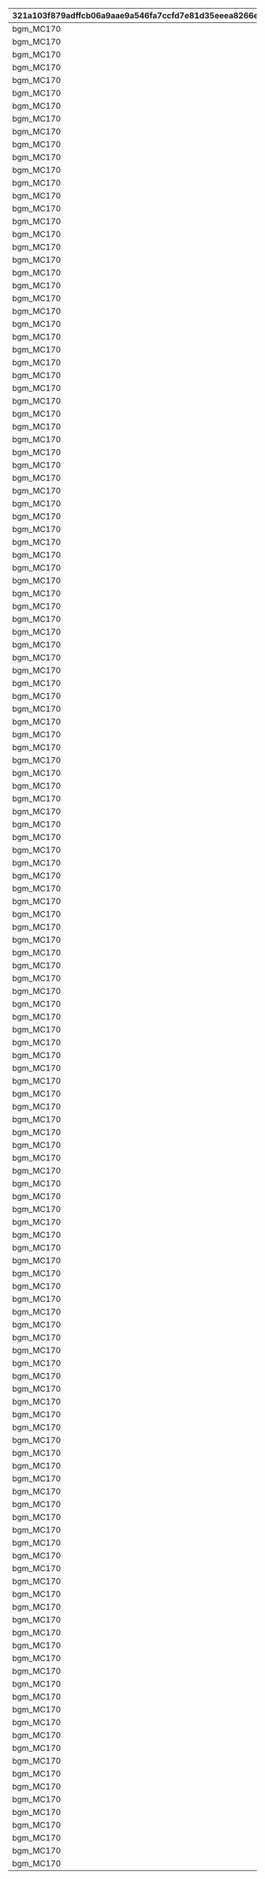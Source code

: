 |321a103f879adffcb06a9aae9a546fa7ccfd7e81d35eeea8266e4a2962f40583|96ffd7c809bf53a09309e02c427d6d686dd436f434b6554b3ae695808338f59f|f22d80ae7d9bad62425fbc9dd97ff6bffdbc9631fa69a31155af7a7b22fa7a84|1b667454938c1281aeb121d2b0cea95593f172d327813220fbaf71c685be2514|97939ba94ca07e2ba2546a9b46c931c272b9820334da4ca1789f2777acbee52f|9b740bca6758afc2070c158a13840b7ddf3ce7981780d4f81b3fd6cef878b856|0e6acceaa90898b19bcfbc5718af818f41e6824e3c3f6f7a1635d01bec8ca780|22f986a190dc1060df04b26aeeacee4218599b670fc936e667f24fe8fed4f804|dc58db542c42e5acd075142ddeb99f93b8b0b57a8331b4688787a4fa0002043c|7d49185eccb08b1ceffc279fe04d505e0e3ad4a2753a3dacba62bb4a6a6bfb95|17e8d5fa16febe87ec60fc0eebd5242ecf6da1c9229025807d35a0aba52da9a1|cc0df06376b08134e4de2b061b4c605aaf4c3cd8d11520d4cd4e2821c0be0da5|79f2a926d436069f947cf01b915b667fbf44654f853f941e7e2dd9ff467a2584|a6e77ae76423db4d4a855dbd27b644dc6c01224d2fdc975ea854ca9e8c27ecf2|22706a6af0a84d5c0c9239ae9b5a166fea120a07eeefc79f5f6945895cb875db|
| --- | --- | --- | --- | --- | --- | --- | --- | --- | --- | --- | --- | --- | --- | --- |
|bgm_MC170|94002|bgm_MC170|-30|0|0|-30|0|100198|0|1.3|92407110|100198|1|0|
|bgm_MC170|94002|bgm_MC170|-30|0|0|-30|0|100198|0|1.3|92407120|100198|1|0|
|bgm_MC170|94002|bgm_MC170|-30|0|0|-30|0|100198|0|1.3|92407130|100198|1|0|
|bgm_MC170|94002|bgm_MC170|-30|0|0|-30|0|100198|0|1.3|92407140|100198|1|0|
|bgm_MC170|94002|bgm_MC170|-30|0|0|20|0|100198|0|1.45|92407210|100198|2|0|
|bgm_MC170|94002|bgm_MC170|-30|0|0|20|0|100198|0|1.45|92407220|100198|2|0|
|bgm_MC170|94002|bgm_MC170|-30|0|0|20|0|100198|0|1.45|92407230|100198|2|0|
|bgm_MC170|94002|bgm_MC170|-30|0|0|20|0|100198|0|1.45|92407240|100198|2|0|
|bgm_MC170|94002|bgm_MC170|-30|0|0|-30|0|100198|0|1.4|92407310|100198|3|0|
|bgm_MC170|94002|bgm_MC170|-30|0|0|-30|0|100198|0|1.4|92407320|100198|3|0|
|bgm_MC170|94002|bgm_MC170|-30|0|0|-30|0|100198|0|1.4|92407330|100198|3|0|
|bgm_MC170|94002|bgm_MC170|-30|0|0|-30|0|100198|0|1.4|92407340|100198|3|0|
|bgm_MC170|94002|bgm_MC170|-30|0|0|-30|0|101822|0|0.9|92408110|101822|1|0|
|bgm_MC170|94002|bgm_MC170|-30|0|0|-30|0|101822|0|0.9|92408120|101822|1|0|
|bgm_MC170|94002|bgm_MC170|-30|0|0|-30|0|101822|0|0.9|92408130|101822|1|0|
|bgm_MC170|94002|bgm_MC170|-30|0|0|-30|0|101822|0|0.9|92408140|101822|1|0|
|bgm_MC170|94002|bgm_MC170|-30|0|0|20|0|101822|0|1|92408210|101822|2|0|
|bgm_MC170|94002|bgm_MC170|-30|0|0|20|0|101822|0|1|92408220|101822|2|0|
|bgm_MC170|94002|bgm_MC170|-30|0|0|20|0|101822|0|1|92408230|101822|2|0|
|bgm_MC170|94002|bgm_MC170|-30|0|0|20|0|101822|0|1|92408240|101822|2|0|
|bgm_MC170|94002|bgm_MC170|-30|0|0|0|0|101822|0|0.9|92408310|101822|3|0|
|bgm_MC170|94002|bgm_MC170|-30|0|0|0|0|101822|0|0.9|92408320|101822|3|0|
|bgm_MC170|94002|bgm_MC170|-30|0|0|0|0|101822|0|0.9|92408330|101822|3|0|
|bgm_MC170|94002|bgm_MC170|-30|0|0|0|0|101822|0|0.9|92408340|101822|3|0|
|bgm_MC170|94002|bgm_MC170|-30|0|0|-30|0|101191|0|1.25|92409110|101191|1|-50|
|bgm_MC170|94002|bgm_MC170|-30|0|0|-30|0|101191|0|1.25|92409120|101191|1|-50|
|bgm_MC170|94002|bgm_MC170|-30|0|0|-30|0|101191|0|1.25|92409130|101191|1|-50|
|bgm_MC170|94002|bgm_MC170|-30|0|0|-30|0|101191|0|1.25|92409140|101191|1|-50|
|bgm_MC170|94002|bgm_MC170|-30|0|0|20|0|101191|0|1|92409210|101191|2|0|
|bgm_MC170|94002|bgm_MC170|-30|0|0|20|0|101191|0|1|92409220|101191|2|0|
|bgm_MC170|94002|bgm_MC170|-30|0|0|20|0|101191|0|1|92409230|101191|2|0|
|bgm_MC170|94002|bgm_MC170|-30|0|0|20|0|101191|0|1|92409240|101191|2|0|
|bgm_MC170|94002|bgm_MC170|-30|0|0|-30|0|101191|0|1.25|92409310|101191|3|-50|
|bgm_MC170|94002|bgm_MC170|-30|0|0|-30|0|101191|0|1.25|92409320|101191|3|-50|
|bgm_MC170|94002|bgm_MC170|-30|0|0|-30|0|101191|0|1.25|92409330|101191|3|-50|
|bgm_MC170|94002|bgm_MC170|-30|0|0|-30|0|101191|0|1.25|92409340|101191|3|-50|
|bgm_MC170|94002|bgm_MC170|-30|0|0|-30|0|103013|0|1.3|92410110|103013|1|0|
|bgm_MC170|94002|bgm_MC170|-30|0|0|-30|0|103013|0|1.3|92410120|103013|1|0|
|bgm_MC170|94002|bgm_MC170|-30|0|0|-30|0|103013|0|1.3|92410130|103013|1|0|
|bgm_MC170|94002|bgm_MC170|-30|0|0|-30|0|103013|0|1.3|92410140|103013|1|0|
|bgm_MC170|94002|bgm_MC170|-30|0|0|20|0|103013|0|1.45|92410210|103013|2|0|
|bgm_MC170|94002|bgm_MC170|-30|0|0|20|0|103013|0|1.45|92410220|103013|2|0|
|bgm_MC170|94002|bgm_MC170|-30|0|0|20|0|103013|0|1.45|92410230|103013|2|0|
|bgm_MC170|94002|bgm_MC170|-30|0|0|20|0|103013|0|1.45|92410240|103013|2|0|
|bgm_MC170|94002|bgm_MC170|-30|0|0|-30|0|103013|0|1.4|92410310|103013|3|0|
|bgm_MC170|94002|bgm_MC170|-30|0|0|-30|0|103013|0|1.4|92410320|103013|3|0|
|bgm_MC170|94002|bgm_MC170|-30|0|0|-30|0|103013|0|1.4|92410330|103013|3|0|
|bgm_MC170|94002|bgm_MC170|-30|0|0|-30|0|103013|0|1.4|92410340|103013|3|0|
|bgm_MC170|94002|bgm_MC170|-30|0|0|-30|0|100198|0|1|92411110|100198|1|40|
|bgm_MC170|94002|bgm_MC170|-30|0|0|-30|0|100198|0|1|92411120|100198|1|40|
|bgm_MC170|94002|bgm_MC170|-30|0|0|-30|0|100198|0|1|92411130|100198|1|40|
|bgm_MC170|94002|bgm_MC170|-30|0|0|-30|0|100198|0|1|92411140|100198|1|40|
|bgm_MC170|94002|bgm_MC170|-30|0|0|-90|0|100198|0|1.45|92411210|100198|2|140|
|bgm_MC170|94002|bgm_MC170|-30|0|0|-90|0|100198|0|1.45|92411220|100198|2|140|
|bgm_MC170|94002|bgm_MC170|-30|0|0|-90|0|100198|0|1.45|92411230|100198|2|140|
|bgm_MC170|94002|bgm_MC170|-30|0|0|-90|0|100198|0|1.45|92411240|100198|2|140|
|bgm_MC170|94002|bgm_MC170|-30|0|0|-30|0|100198|0|1.1|92411310|100198|3|40|
|bgm_MC170|94002|bgm_MC170|-30|0|0|-30|0|100198|0|1.1|92411320|100198|3|40|
|bgm_MC170|94002|bgm_MC170|-30|0|0|-30|0|100198|0|1.1|92411330|100198|3|40|
|bgm_MC170|94002|bgm_MC170|-30|0|0|-30|0|100198|0|1.1|92411340|100198|3|40|
|bgm_MC170|94002|bgm_MC170|-30|0|0|-210|0|101621|0|1|92412110|101621|1|210|
|bgm_MC170|94002|bgm_MC170|-30|0|0|-210|0|101621|0|1|92412120|101621|1|210|
|bgm_MC170|94002|bgm_MC170|-30|0|0|-210|0|101621|0|1|92412130|101621|1|210|
|bgm_MC170|94002|bgm_MC170|-30|0|0|-210|0|101621|0|1|92412140|101621|1|210|
|bgm_MC170|94002|bgm_MC170|-30|0|0|-90|0|101621|0|1.45|92412210|101621|2|140|
|bgm_MC170|94002|bgm_MC170|-30|0|0|-90|0|101621|0|1.45|92412220|101621|2|140|
|bgm_MC170|94002|bgm_MC170|-30|0|0|-90|0|101621|0|1.45|92412230|101621|2|140|
|bgm_MC170|94002|bgm_MC170|-30|0|0|-90|0|101621|0|1.45|92412240|101621|2|140|
|bgm_MC170|94002|bgm_MC170|-30|0|0|-30|0|101621|0|1.1|92412310|101621|3|180|
|bgm_MC170|94002|bgm_MC170|-30|0|0|-30|0|101621|0|1.1|92412320|101621|3|180|
|bgm_MC170|94002|bgm_MC170|-30|0|0|-30|0|101621|0|1.1|92412330|101621|3|180|
|bgm_MC170|94002|bgm_MC170|-30|0|0|-30|0|101621|0|1.1|92412340|101621|3|180|
|bgm_MC170|94002|bgm_MC170|-30|0|0|-60|0|101822|0|1.4|92414110|101822|1|60|
|bgm_MC170|94002|bgm_MC170|-30|0|0|-60|0|101822|0|1.4|92414120|101822|1|60|
|bgm_MC170|94002|bgm_MC170|-30|0|0|-60|0|101822|0|1.4|92414130|101822|1|60|
|bgm_MC170|94002|bgm_MC170|-30|0|0|-60|0|101822|0|1.4|92414140|101822|1|60|
|bgm_MC170|94002|bgm_MC170|-30|0|0|-330|0|101822|0|1|92414210|101822|2|150|
|bgm_MC170|94002|bgm_MC170|-30|0|0|-330|0|101822|0|1|92414220|101822|2|150|
|bgm_MC170|94002|bgm_MC170|-30|0|0|-330|0|101822|0|1|92414230|101822|2|150|
|bgm_MC170|94002|bgm_MC170|-30|0|0|-330|0|101822|0|1|92414240|101822|2|150|
|bgm_MC170|94002|bgm_MC170|-30|0|0|0|0|101822|0|1.2|92414310|101822|3|100|
|bgm_MC170|94002|bgm_MC170|-30|0|0|0|0|101822|0|1.2|92414320|101822|3|100|
|bgm_MC170|94002|bgm_MC170|-30|0|0|0|0|101822|0|1.2|92414330|101822|3|100|
|bgm_MC170|94002|bgm_MC170|-30|0|0|0|0|101822|0|1.2|92414340|101822|3|100|
|bgm_MC170|94002|bgm_MC170|-30|0|0|0|0|101623|0|2.4|92415110|101623|1|30|
|bgm_MC170|94002|bgm_MC170|-30|0|0|0|0|101623|0|2.4|92415120|101623|1|30|
|bgm_MC170|94002|bgm_MC170|-30|0|0|0|0|101623|0|2.4|92415130|101623|1|30|
|bgm_MC170|94002|bgm_MC170|-30|0|0|0|0|101623|0|2.4|92415140|101623|1|30|
|bgm_MC170|94002|bgm_MC170|-30|0|0|-270|0|101623|0|1.1|92415210|101623|2|150|
|bgm_MC170|94002|bgm_MC170|-30|0|0|-270|0|101623|0|1.1|92415220|101623|2|150|
|bgm_MC170|94002|bgm_MC170|-30|0|0|-270|0|101623|0|1.1|92415230|101623|2|150|
|bgm_MC170|94002|bgm_MC170|-30|0|0|-270|0|101623|0|1.1|92415240|101623|2|150|
|bgm_MC170|94002|bgm_MC170|-30|0|0|-400|0|101623|0|1.2|92415310|101623|3|250|
|bgm_MC170|94002|bgm_MC170|-30|0|0|-400|0|101623|0|1.2|92415320|101623|3|250|
|bgm_MC170|94002|bgm_MC170|-30|0|0|-400|0|101623|0|1.2|92415330|101623|3|250|
|bgm_MC170|94002|bgm_MC170|-30|0|0|-400|0|101623|0|1.2|92415340|101623|3|250|
|bgm_MC170|94002|bgm_MC170|-30|0|0|-120|0|103013|0|1.3|92416110|103013|1|150|
|bgm_MC170|94002|bgm_MC170|-30|0|0|-120|0|103013|0|1.3|92416120|103013|1|150|
|bgm_MC170|94002|bgm_MC170|-30|0|0|-120|0|103013|0|1.3|92416130|103013|1|150|
|bgm_MC170|94002|bgm_MC170|-30|0|0|-120|0|103013|0|1.3|92416140|103013|1|150|
|bgm_MC170|94002|bgm_MC170|-30|0|0|-90|0|103013|0|1.5|92416210|103013|2|140|
|bgm_MC170|94002|bgm_MC170|-30|0|0|-90|0|103013|0|1.5|92416220|103013|2|140|
|bgm_MC170|94002|bgm_MC170|-30|0|0|-90|0|103013|0|1.5|92416230|103013|2|140|
|bgm_MC170|94002|bgm_MC170|-30|0|0|-90|0|103013|0|1.5|92416240|103013|2|140|
|bgm_MC170|94002|bgm_MC170|-30|0|0|-450|0|103013|0|1.25|92416310|103013|3|140|
|bgm_MC170|94002|bgm_MC170|-30|0|0|-450|0|103013|0|1.25|92416320|103013|3|140|
|bgm_MC170|94002|bgm_MC170|-30|0|0|-450|0|103013|0|1.25|92416330|103013|3|140|
|bgm_MC170|94002|bgm_MC170|-30|0|0|-450|0|103013|0|1.25|92416340|103013|3|140|
|bgm_MC170|94002|bgm_MC170|-30|0|0|-30|0|101191|0|0.95|92417110|101191|1|0|
|bgm_MC170|94002|bgm_MC170|-30|0|0|-30|0|101191|0|0.95|92417120|101191|1|0|
|bgm_MC170|94002|bgm_MC170|-30|0|0|-30|0|101191|0|0.95|92417130|101191|1|0|
|bgm_MC170|94002|bgm_MC170|-30|0|0|-30|0|101191|0|0.95|92417140|101191|1|0|
|bgm_MC170|94002|bgm_MC170|-30|0|0|-60|0|101191|0|1.6|92417210|101191|2|140|
|bgm_MC170|94002|bgm_MC170|-30|0|0|-60|0|101191|0|1.6|92417220|101191|2|140|
|bgm_MC170|94002|bgm_MC170|-30|0|0|-60|0|101191|0|1.6|92417230|101191|2|140|
|bgm_MC170|94002|bgm_MC170|-30|0|0|-60|0|101191|0|1.6|92417240|101191|2|140|
|bgm_MC170|94002|bgm_MC170|-30|0|0|-60|0|101191|0|1.35|92417310|101191|3|80|
|bgm_MC170|94002|bgm_MC170|-30|0|0|-60|0|101191|0|1.35|92417320|101191|3|80|
|bgm_MC170|94002|bgm_MC170|-30|0|0|-60|0|101191|0|1.35|92417330|101191|3|80|
|bgm_MC170|94002|bgm_MC170|-30|0|0|-60|0|101191|0|1.35|92417340|101191|3|80|
|bgm_MC170|94002|bgm_MC170|-30|0|0|0|0|100198|0|1.15|92418110|100198|1|140|
|bgm_MC170|94002|bgm_MC170|-30|0|0|0|0|100198|0|1.15|92418120|100198|1|140|
|bgm_MC170|94002|bgm_MC170|-30|0|0|0|0|100198|0|1.15|92418130|100198|1|140|
|bgm_MC170|94002|bgm_MC170|-30|0|0|0|0|100198|0|1.15|92418140|100198|1|140|
|bgm_MC170|94002|bgm_MC170|-30|0|0|-60|0|100198|0|1.6|92418210|100198|2|140|
|bgm_MC170|94002|bgm_MC170|-30|0|0|-60|0|100198|0|1.6|92418220|100198|2|140|
|bgm_MC170|94002|bgm_MC170|-30|0|0|-60|0|100198|0|1.6|92418230|100198|2|140|
|bgm_MC170|94002|bgm_MC170|-30|0|0|-60|0|100198|0|1.6|92418240|100198|2|140|
|bgm_MC170|94002|bgm_MC170|-30|0|0|-60|0|100198|0|1.2|92418310|100198|3|50|
|bgm_MC170|94002|bgm_MC170|-30|0|0|-60|0|100198|0|1.2|92418320|100198|3|50|
|bgm_MC170|94002|bgm_MC170|-30|0|0|-60|0|100198|0|1.2|92418330|100198|3|50|
|bgm_MC170|94002|bgm_MC170|-30|0|0|-60|0|100198|0|1.2|92418340|100198|3|50|
|bgm_MC170|94002|bgm_MC170|-30|0|0|-210|0|101191|0|1|92501110|101191|1|90|
|bgm_MC170|94002|bgm_MC170|-30|0|0|-210|0|101191|0|1|92501120|101191|1|90|
|bgm_MC170|94002|bgm_MC170|-30|0|0|-210|0|101191|0|1|92501130|101191|1|90|
|bgm_MC170|94002|bgm_MC170|-30|0|0|-210|0|101191|0|1|92501140|101191|1|90|
|bgm_MC170|94002|bgm_MC170|-30|0|0|-240|0|101191|0|1|92501210|101191|2|210|
|bgm_MC170|94002|bgm_MC170|-30|0|0|-240|0|101191|0|1|92501220|101191|2|210|
|bgm_MC170|94002|bgm_MC170|-30|0|0|-240|0|101191|0|1|92501230|101191|2|210|
|bgm_MC170|94002|bgm_MC170|-30|0|0|-240|0|101191|0|1|92501240|101191|2|210|
|bgm_MC170|94002|bgm_MC170|-30|0|0|-90|0|101191|0|1.1|92501310|101191|3|250|
|bgm_MC170|94002|bgm_MC170|-30|0|0|-90|0|101191|0|1.1|92501320|101191|3|250|
|bgm_MC170|94002|bgm_MC170|-30|0|0|-90|0|101191|0|1.1|92501330|101191|3|250|
|bgm_MC170|94002|bgm_MC170|-30|0|0|-90|0|101191|0|1.1|92501340|101191|3|250|